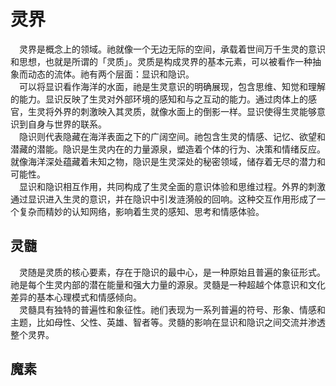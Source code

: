 # 灵界
&emsp;灵界是概念上的领域。祂就像一个无边无际的空间，承载着世间万千生灵的意识和思想，也就是所谓的「灵质」。灵质是构成灵界的基本元素，可以被看作一种抽象而动态的流体。祂有两个层面：显识和隐识。  
&emsp;可以将显识看作海洋的水面，祂是生灵意识的明确展现，包含思维、知觉和理解的能力。显识反映了生灵对外部环境的感知和与之互动的能力。通过肉体上的感官，生灵将外界的刺激映入其灵质，就像水面上的倒影一样。显识使得生灵能够意识到自身与世界的联系。  
&emsp;隐识则代表隐藏在海洋表面之下的广阔空间。祂包含生灵的情感、记忆、欲望和潜藏的潜能。隐识是生灵内在的力量源泉，塑造着个体的行为、决策和情绪反应。就像海洋深处蕴藏着未知之物，隐识是生灵深处的秘密领域，储存着无尽的潜力和可能性。  
&emsp;显识和隐识相互作用，共同构成了生灵全面的意识体验和思维过程。外界的刺激通过显识进入生灵的意识，并在隐识中引发涟漪般的回响。这种交互作用形成了一个复杂而精妙的认知网络，影响着生灵的感知、思考和情感体验。

## 灵髓
&emsp;灵随是灵质的核心要素，存在于隐识的最中心，是一种原始且普遍的象征形式。祂是每个生灵内部的潜在能量和强大力量的源泉。灵髓是一种超越个体意识和文化差异的基本心理模式和情感倾向。  
&emsp;灵髓具有独特的普遍性和象征性。祂们表现为一系列普遍的符号、形象、情感和主题，比如母性、父性、英雄、智者等。灵髓的影响在显识和隐识之间交流并渗透整个灵界。

## 魔素
&emsp;